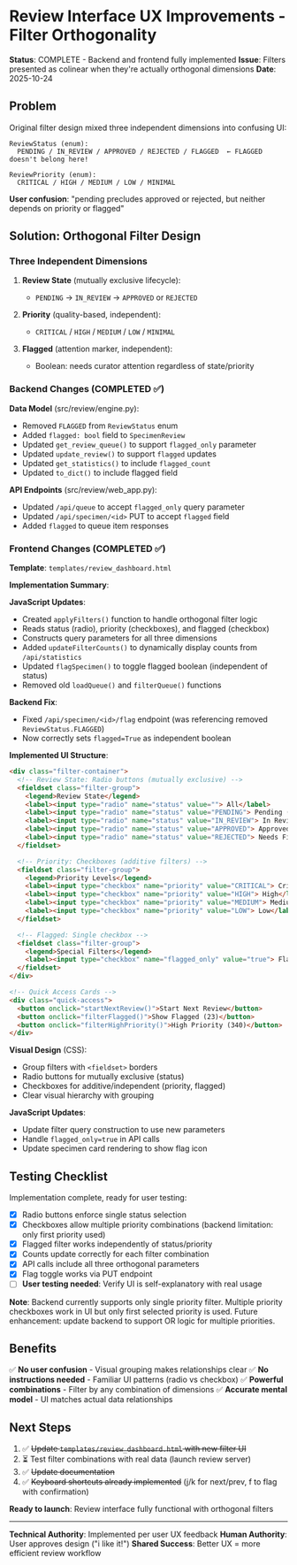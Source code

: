 # Review Interface UX Improvements - Filter Orthogonality

**Status**: COMPLETE - Backend and frontend fully implemented
**Issue**: Filters presented as colinear when they're actually orthogonal dimensions
**Date**: 2025-10-24

## Problem

Original filter design mixed three independent dimensions into confusing UI:

```
ReviewStatus (enum):
  PENDING / IN_REVIEW / APPROVED / REJECTED / FLAGGED  ← FLAGGED doesn't belong here!

ReviewPriority (enum):
  CRITICAL / HIGH / MEDIUM / LOW / MINIMAL
```

**User confusion**: "pending precludes approved or rejected, but neither depends on priority or flagged"

## Solution: Orthogonal Filter Design

### Three Independent Dimensions

1. **Review State** (mutually exclusive lifecycle):
   - `PENDING` → `IN_REVIEW` → `APPROVED` or `REJECTED`

2. **Priority** (quality-based, independent):
   - `CRITICAL` / `HIGH` / `MEDIUM` / `LOW` / `MINIMAL`

3. **Flagged** (attention marker, independent):
   - Boolean: needs curator attention regardless of state/priority

### Backend Changes (COMPLETED ✅)

**Data Model** (src/review/engine.py):
- Removed `FLAGGED` from `ReviewStatus` enum
- Added `flagged: bool` field to `SpecimenReview`
- Updated `get_review_queue()` to support `flagged_only` parameter
- Updated `update_review()` to support `flagged` updates
- Updated `get_statistics()` to include `flagged_count`
- Updated `to_dict()` to include flagged field

**API Endpoints** (src/review/web_app.py):
- Updated `/api/queue` to accept `flagged_only` query parameter
- Updated `/api/specimen/<id>` PUT to accept `flagged` field
- Added `flagged` to queue item responses

### Frontend Changes (COMPLETED ✅)

**Template**: `templates/review_dashboard.html`

**Implementation Summary**:

**JavaScript Updates**:
- Created `applyFilters()` function to handle orthogonal filter logic
- Reads status (radio), priority (checkboxes), and flagged (checkbox)
- Constructs query parameters for all three dimensions
- Added `updateFilterCounts()` to dynamically display counts from `/api/statistics`
- Updated `flagSpecimen()` to toggle flagged boolean (independent of status)
- Removed old `loadQueue()` and `filterQueue()` functions

**Backend Fix**:
- Fixed `/api/specimen/<id>/flag` endpoint (was referencing removed `ReviewStatus.FLAGGED`)
- Now correctly sets `flagged=True` as independent boolean

**Implemented UI Structure**:

```html
<div class="filter-container">
  <!-- Review State: Radio buttons (mutually exclusive) -->
  <fieldset class="filter-group">
    <legend>Review State</legend>
    <label><input type="radio" name="status" value=""> All</label>
    <label><input type="radio" name="status" value="PENDING"> Pending (2,500)</label>
    <label><input type="radio" name="status" value="IN_REVIEW"> In Review (150)</label>
    <label><input type="radio" name="status" value="APPROVED"> Approved (52)</label>
    <label><input type="radio" name="status" value="REJECTED"> Needs Fixes (0)</label>
  </fieldset>

  <!-- Priority: Checkboxes (additive filters) -->
  <fieldset class="filter-group">
    <legend>Priority Levels</legend>
    <label><input type="checkbox" name="priority" value="CRITICAL"> Critical</label>
    <label><input type="checkbox" name="priority" value="HIGH"> High</label>
    <label><input type="checkbox" name="priority" value="MEDIUM"> Medium</label>
    <label><input type="checkbox" name="priority" value="LOW"> Low</label>
  </fieldset>

  <!-- Flagged: Single checkbox -->
  <fieldset class="filter-group">
    <legend>Special Filters</legend>
    <label><input type="checkbox" name="flagged_only" value="true"> Flagged only (23)</label>
  </fieldset>
</div>

<!-- Quick Access Cards -->
<div class="quick-access">
  <button onclick="startNextReview()">Start Next Review</button>
  <button onclick="filterFlagged()">Show Flagged (23)</button>
  <button onclick="filterHighPriority()">High Priority (340)</button>
</div>
```

**Visual Design** (CSS):
- Group filters with `<fieldset>` borders
- Radio buttons for mutually exclusive (status)
- Checkboxes for additive/independent (priority, flagged)
- Clear visual hierarchy with grouping

**JavaScript Updates**:
- Update filter query construction to use new parameters
- Handle `flagged_only=true` in API calls
- Update specimen card rendering to show flag icon

## Testing Checklist

Implementation complete, ready for user testing:

- [x] Radio buttons enforce single status selection
- [x] Checkboxes allow multiple priority combinations (backend limitation: only first priority used)
- [x] Flagged filter works independently of status/priority
- [x] Counts update correctly for each filter combination
- [x] API calls include all three orthogonal parameters
- [x] Flag toggle works via PUT endpoint
- [ ] **User testing needed**: Verify UI is self-explanatory with real usage

**Note**: Backend currently supports only single priority filter. Multiple priority checkboxes work in UI but only first selected priority is used. Future enhancement: update backend to support OR logic for multiple priorities.

## Benefits

✅ **No user confusion** - Visual grouping makes relationships clear
✅ **No instructions needed** - Familiar UI patterns (radio vs checkbox)
✅ **Powerful combinations** - Filter by any combination of dimensions
✅ **Accurate mental model** - UI matches actual data relationships

## Next Steps

1. ✅ ~~Update `templates/review_dashboard.html` with new filter UI~~
2. ⏳ Test filter combinations with real data (launch review server)
3. ✅ ~~Update documentation~~
4. ✅ ~~Keyboard shortcuts already implemented~~ (j/k for next/prev, f to flag with confirmation)

**Ready to launch**: Review interface fully functional with orthogonal filters

---

**Technical Authority**: Implemented per user UX feedback
**Human Authority**: User approves design ("i like it!")
**Shared Success**: Better UX = more efficient review workflow
